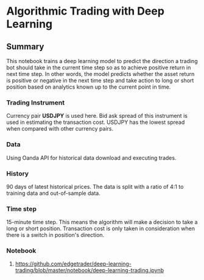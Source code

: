 # Algorithmic Trading with Deep Learning

## Summary
This notebook trains a deep learning model to predict the direction a trading bot should take in the current time step so as to achieve positive return in next time step.  In other words, the model predicts whether the asset return is positive or negative in the next time step and take action to long or short position based on analytics known up to the current point in time.

### Trading Instrument
Currency pair **USDJPY** is used here.  Bid ask spread of this instrument is used in estimating the transaction cost.  USDJPY has the lowest spread when compared with other currency pairs.

### Data
Using Oanda API for historical data download and executing trades.

### History
90 days of latest historical prices.  The data is split with a ratio of 4:1 to training data and out-of-sample data.

### Time step
15-minute time step.  This means the algorithm will make a decision to take a long or short position.  Transaction cost is only taken in consideration when there is a switch in position's direction.

### Notebook
1. https://github.com/edgetrader/deep-learning-trading/blob/master/notebook/deep-learning-trading.ipynb

